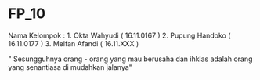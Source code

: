 # FP_10

Nama Kelompok	: 
	1. Okta Wahyudi	( 16.11.0167 )
	2. Pupung Handoko ( 16.11.0177 )
	3. Melfan Afandi ( 16.11.XXX ) 
		  
" Sesungguhnya orang - orang yang mau berusaha dan ihklas 
adalah orang yang senantiasa di mudahkan jalanya" 
